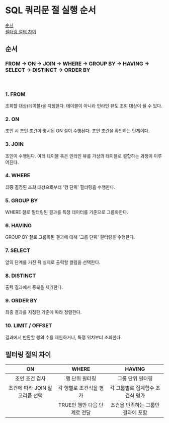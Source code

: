 # SQL 쿼리문 절 실행 순서

[순서](#순서) <br>
[필터링 절의 차이](#필터링-절의-차이)


## 순서
### FROM → ON → JOIN → WHERE → GROUP BY → HAVING → SELECT → DISTINCT → ORDER BY
<br>

### 1. FROM
조회할 대상(테이블)을 지정한다. 테이블이 아니라 인라인 뷰도 조회 대상이 될 수 있다.
### 2. ON
조인 시 조인 조건이 명시된 ON 절이 수행된다. 조인 조건을 확인하는 단계이다.
### 3. JOIN
조인이 수행된다. 여러 테이블 혹은 인라인 뷰를 가상의 테이블로 결합하는 과정이 이루어진다.
### 4. WHERE
최종 결정된 조회 대상으로부터 '행 단위' 필터링을 수행한다.
### 5. GROUP BY
WHERE 절로 필터링된 결과를 특정 데이터를 기준으로 그룹화한다.
### 6. HAVING
GROUP BY 절로 그룹화된 결과에 대해 '그룹 단위' 필터링을 수행한다.
### 7. SELECT
앞의 단계를 거친 뒤 실제로 출력할 컬럼을 선택한다.
### 8. DISTINCT
출력 결과에서 중복을 제거한다.
### 9. ORDER BY
최종 결과를 지정한 기준에 따라 정렬한다.
### 10. LIMIT / OFFSET
결과에서 반환할 행의 수를 제한하거나, 특정 위치부터 조회한다.


## 필터링 절의 차이
|ON|WHERE|HAVING|
|:--:|:--:|:--:|
|조인 조건 검사|행 단위 필터링|그룹 단위 필터링|
|조건에 따라 JOIN 알고리즘 선택|각 행별로 조건식을 평가|각 그룹별로 집계함수 조건식 평가|
| |TRUE인 행만 다음 단계로 전달|조건을 만족하는 그룹만 결과에 포함